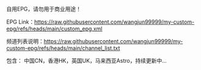 自用EPG，请勿用于商业用途！

EPG Link：https://raw.githubusercontent.com/wangjun99999/my-custom-epg/refs/heads/main/custom_epg.xml

频道列表说明：https://raw.githubusercontent.com/wangjun99999/my-custom-epg/refs/heads/main/channel_list.txt

包含：
中国CN，香港HK，英国UK，马来西亚Astro，持续更新中...

